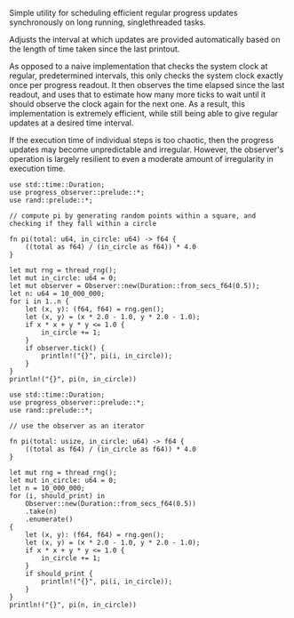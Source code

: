 Simple utility for scheduling efficient regular progress updates synchronously on long running, singlethreaded tasks.

Adjusts the interval at which updates are provided automatically based on the length of time taken since the last printout.

As opposed to a naive implementation that checks the system clock at regular, predetermined intervals, this only checks
the system clock exactly once per progress readout. It then observes the time elapsed since the last readout, and uses
that to estimate how many more ticks to wait until it should observe the clock again for the next one. As a result, this
implementation is extremely efficient, while still being able to give regular updates at a desired time interval.

If the execution time of individual steps is too chaotic, then the progress updates may become unpredictable and irregular.
However, the observer's operation is largely resilient to even a moderate amount of irregularity in execution time.

```
use std::time::Duration;
use progress_observer::prelude::*;
use rand::prelude::*;

// compute pi by generating random points within a square, and checking if they fall within a circle

fn pi(total: u64, in_circle: u64) -> f64 {
    ((total as f64) / (in_circle as f64)) * 4.0
}

let mut rng = thread_rng();
let mut in_circle: u64 = 0;
let mut observer = Observer::new(Duration::from_secs_f64(0.5));
let n: u64 = 10_000_000;
for i in 1..n {
    let (x, y): (f64, f64) = rng.gen();
    let (x, y) = (x * 2.0 - 1.0, y * 2.0 - 1.0);
    if x * x + y * y <= 1.0 {
        in_circle += 1;
    }
    if observer.tick() {
        println!("{}", pi(i, in_circle));
    }
}
println!("{}", pi(n, in_circle))
```

```
use std::time::Duration;
use progress_observer::prelude::*;
use rand::prelude::*;

// use the observer as an iterator

fn pi(total: usize, in_circle: u64) -> f64 {
    ((total as f64) / (in_circle as f64)) * 4.0
}

let mut rng = thread_rng();
let mut in_circle: u64 = 0;
let n = 10_000_000;
for (i, should_print) in
    Observer::new(Duration::from_secs_f64(0.5))
    .take(n)
    .enumerate()
{
    let (x, y): (f64, f64) = rng.gen();
    let (x, y) = (x * 2.0 - 1.0, y * 2.0 - 1.0);
    if x * x + y * y <= 1.0 {
        in_circle += 1;
    }
    if should_print {
        println!("{}", pi(i, in_circle));
    }
}
println!("{}", pi(n, in_circle))
```